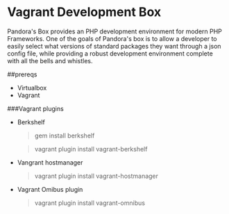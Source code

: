 # Vagrant Development Box

Pandora's Box provides an PHP development environment for modern PHP Frameworks. One of the goals of Pandora's box is to allow a developer to easily select what versions of standard packages they want through a json config file, while providing a robust development environment complete with all the bells and whistles.

##prereqs

* Virtualbox
* Vagrant

###Vagrant plugins

  * Berkshelf
    
  	>gem install berkshelf
    
    >vagrant plugin install vagrant-berkshelf

  * Vangrant hostmanager

    >vagrant plugin install vagrant-hostmanager

  * Vagrant Omibus plugin
  
    >vagrant plugin install vagrant-omnibus